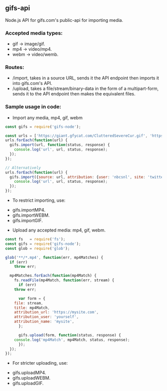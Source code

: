 ## gifs-api

Node.js API for gifs.com's public-api for importing media.

### Accepted media types:
- gif  -> image/gif.
- mp4  -> video/mp4.
- webm -> video/wemb.

### Routes:
- /import, takes in a source URL, sends it the API endpoint then imports it into gifs.com's API.
- /upload, takes a file/stream/binary-data in the form of a multipart-form, sends it to the API endpoint
then makes the equivalent files.

### Sample usage in code:

* Import any media, mp4, gif, webm

```javascript
const gifs = require('gifs-node');

const urls = ['https://giant.gfycat.com/ClutteredSevereCur.gif', 'https://fat.gfycat.com/JovialPerkyArmyant.webm', 'https://pbs.twimg.com/tweet_video/Ca0ztmfWIAAi-UX.mp4'];
urls.forEach(function(url) {
  gifs.import(url, function(status, response) {
    console.log('url', url, status, response);
  });
});

// Alternatively
urls.forEach(function(url) {
  gifs.import({source: url, attribution: {user: 'nbcsnl', site: 'twitter'}, title: '40th Anniversary SNL'}, function(status, response) {
    console.log('url', url, status, response);
  });
});
```

* To restrict importing, use:
- gifs.importMP4.
- gifs.importWEBM.
- gifs.importGIF.


* Upload any accepted media: mp4, gif, webm.

```javascript
const fs   = require('fs');
const gifs = require('gifs-node');
const glob = require('glob');

glob('**/*.mp4', function(err, mp4Matches) {
  if (err)
    throw err;

  mp4Matches.forEach(function(mp4Match) {
    fs.readFile(mp4Match, function(err, stream) {
      if (err)
	throw err;

      var form = {
	file: stream,
	title: mp4Match,
	attribution_url: 'https://mysite.com',
	attribution_user: 'yourself',
	attribution_name: 'mysite',
      };

      gifs.upload(form, function(status, response) {
	console.log('mp4Match', mp4Match, status, response);
      });
  });
});
```

* For stricter uploading, use:
- gifs.uploadMP4.
- gifs.uploadWEBM.
- gifs.uploadGIF.
